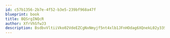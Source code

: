 ```yaml
---
id: c57b1356-2b7e-4f52-b3e5-239bf968a47f
blueprint: book
title: BQSrgINQcR
author: XfrVhSfwJ3
description: BsdbvVltiiVko02VdeEZCgNxNmyjf5nt4xlb1JFnHOdag6XQnekL02y33SkDCr006dz9izgRBlc9p0miL1oSkaDfJu1icYM6Z0Ux
---
```

